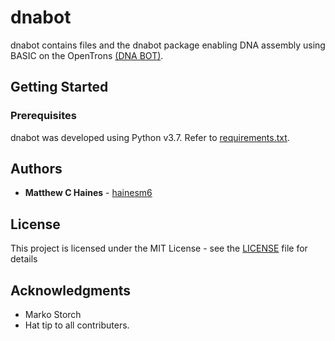 # dnabot

dnabot contains files and the dnabot package enabling DNA assembly using BASIC on the OpenTrons [(DNA BOT)](http://www.linktopaperonbiorxiv.com).

## Getting Started



### Prerequisites

dnabot was developed using Python v3.7. Refer to [requirements.txt](requirements.txt).

## Authors

* **Matthew C Haines** - [hainesm6](https://github.com/hainesm6)

## License

This project is licensed under the MIT License - see the [LICENSE](LICENSE) file for details

## Acknowledgments

* Marko Storch
* Hat tip to all contributers.
